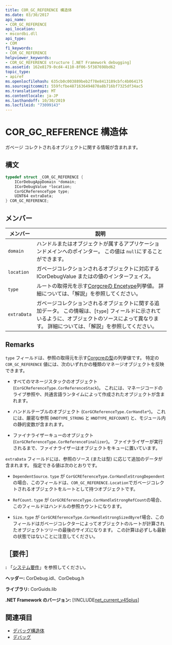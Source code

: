```yaml
---
title: COR_GC_REFERENCE 構造体
ms.date: 03/30/2017
api_name:
- COR_GC_REFERENCE
api_location:
- mscordbi.dll
api_type:
- COM
f1_keywords:
- COR_GC_REFERENCE
helpviewer_keywords:
- COR_GC_REFERENCE structure [.NET Framework debugging]
ms.assetid: 162e8179-0cd4-4110-8f06-5f387698bd62
topic_type:
- apiref
ms.openlocfilehash: 635cb0c003889beb2f78e8413189cbfc4b064175
ms.sourcegitcommit: 559fcfbe4871636494870a8b716bf7325df34ac5
ms.translationtype: MT
ms.contentlocale: ja-JP
ms.lasthandoff: 10/30/2019
ms.locfileid: "73099143"
---
```

# <a name="cor_gc_reference-structure"></a>COR_GC_REFERENCE 構造体
ガベージ コレクトされるオブジェクトに関する情報が含まれます。  
  
## <a name="syntax"></a>構文  
  
```cpp  
typedef struct _COR_GC_REFERENCE {  
    ICorDebugAppDomain *domain;   
    ICorDebugValue *location;  
    CorGCReferenceType type;  
    UINT64 extraData;  
} COR_GC_REFERENCE;  
```  
  
## <a name="members"></a>メンバー  
  
|メンバー|説明|  
|------------|-----------------|  
|`domain`|ハンドルまたはオブジェクトが属するアプリケーションドメインへのポインター。 この値は `null`にすることができます。|  
|`location`|ガベージコレクションされるオブジェクトに対応する ICorDebugValue またはの値のインターフェイス。|  
|`type`|ルートの取得元を示す[Corgcreの Encetype](corgcreferencetype-enumeration.md)列挙値。 詳細については、「解説」を参照してください。|  
|`extraData`|ガベージコレクションされるオブジェクトに関する追加データ。 この情報は、[`type`] フィールドに示されているように、オブジェクトのソースによって異なります。 詳細については、「解説」を参照してください。|  
  
## <a name="remarks"></a>Remarks  
 `type` フィールドは、参照の取得元を示す[Corgcreの型](corgcreferencetype-enumeration.md)の列挙値です。 特定の `COR_GC_REFERENCE` 値には、次のいずれかの種類のマネージオブジェクトを反映できます。  
  
- すべてのマネージスタックのオブジェクト (`CorGCReferenceType.CorReferenceStack`)。 これには、マネージコードのライブ参照や、共通言語ランタイムによって作成されたオブジェクトが含まれます。  
  
- ハンドルテーブルのオブジェクト (`CorGCReferenceType.CorHandle*`)。 これには、厳密な参照 (`HNDTYPE_STRONG` と `HNDTYPE_REFCOUNT`) と、モジュール内の静的変数が含まれます。  
  
- ファイナライザーキューのオブジェクト (`CorGCReferenceType.CorReferenceFinalizer`)。 ファイナライザーが実行されるまで、ファイナライザーはオブジェクトをキューに置いています。  
  
 `extraData` フィールドには、参照のソース (または型) に応じて追加のデータが含まれます。 指定できる値は次のとおりです。  
  
- `DependentSource`. `type` が `CorGCREferenceType.CorHandleStrongDependent`の場合、このフィールドは、`COR_GC_REFERENCE.Location`でガベージコレクトされるオブジェクトをルートとして持つオブジェクトです。  
  
- `RefCount`. `type` が `CorGCREferenceType.CorHandleStrongRefCount`の場合、このフィールドはハンドルの参照カウントになります。  
  
- `Size`. `type` が `CorGCREferenceType.CorHandleStrongSizedByref`場合、このフィールドはガベージコレクターによってオブジェクトのルートが計算されたオブジェクトツリーの最後のサイズになります。 この計算は必ずしも最新の状態ではないことに注意してください。  
  
## <a name="requirements"></a>［要件］  
 **:** 「[システム要件](../../get-started/system-requirements.md)」を参照してください。  
  
 **ヘッダー:** CorDebug.idl、CorDebug.h  
  
 **ライブラリ:** CorGuids.lib  
  
 **.NET Framework のバージョン:** [!INCLUDE[net_current_v45plus](../../../../includes/net-current-v45plus-md.md)]  
  
## <a name="see-also"></a>関連項目

- [デバッグ構造体](debugging-structures.md)
- [デバッグ](index.md)
